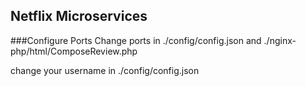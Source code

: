 ## Netflix Microservices

###Configure Ports
Change ports in ./config/config.json and ./nginx-php/html/ComposeReview.php

change your username in ./config/config.json
